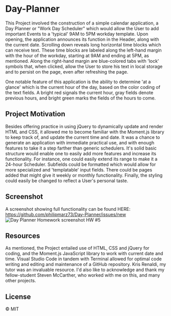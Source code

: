 # Day-Planner

This Project involved the construction of a simple calendar application, a Day Planner or "Work Day Scheduler" which would allow the User to add important Events to a 'typical' 9AM to 5PM workday template. Upon opening, the application announces its function in the Header, along with the current date. Scrolling down reveals long horizontal time blocks which can receive text. These time blocks are labeled along the left-hand margin with the hour of the workday, starting at 9AM and ending at 5PM, as mentioned. Along the right-hand margin are blue-colored tabs with 'lock' symbols that, when clicked, allow the User to store his text in local storage and to persist on the page, even after refreshing the page.

One notable feature of this application is the ability to determine 'at a glance' which is the current hour of the day, based on the color coding of the text fields. A bright red signals the current hour, gray fields denote previous hours, and bright green marks the fields of the hours to come.


## Project Motivation 

Besides offering practice in using jQuery to dynamically update and render HTML and CSS, it allowed me to become familiar with the Moment.js library to keep track of, and update the current time and date. It was a chance to generate an application with immediate practical use, and with enough features to take it a step farther than generic schedulers. It's solid basic structure would enable one to easily add more features and increase its functionality. For instance, one could easily extend its range to make it a 24-hour Scheduler. Subfields could be formatted which would allow for more specialized and 'templatable' input fields. There could be pages added that might give it weekly or monthly functionality. Finally, the styling could easily be changed to reflect a User's personal taste.


## Screenshot

A screenshot showing full functionality can be found HERE: https://github.com/philipmarz73/Day-Planner/issues/new
![Day Planner Homework screenshot HW #5](https://user-images.githubusercontent.com/70178481/107053795-4039fa80-679d-11eb-830a-f639230d30d8.png)


## Resources

As mentioned, the Project entailed use of HTML, CSS and jQuery for coding, and the Moment.js JavaScript library to work with current date and time. Visual Studio Code in tandem with Terminal allowed for optimal code writing and editing and maintenance of a GitHub repository. Kris Renaldi, my tutor was an invaluable resource. I'd also like to acknowledge and thank my fellow-student Steven McCarther, who worked with me on this, and many other projects.


## License

&copy; MIT 


